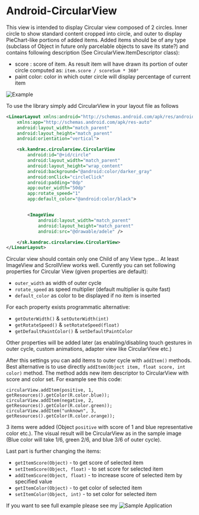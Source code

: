 Android-CircularView
====================

This view is intended to display Circular view composed of 2 circles. Inner circle to show standard content cropped into
circle, and outer to display PieChart-like portions of added items. Added items should be of any type (subclass of Object
in future only parcelable objects to save its state?) and contains following description (See CircularView.ItemDescriptor
class):
* score : score of item. As result item will have drawn its portion of outer circle computed as:
```item.score / scoreSum * 360°```
* paint color: color in which outer circle will display percentage of current item

![Example](image1.png)

To use the library simply add CircularView in your layout file as follows
```XML
<LinearLayout xmlns:android="http://schemas.android.com/apk/res/android"
    xmlns:app="http://schemas.android.com/apk/res-auto"
    android:layout_width="match_parent"
    android:layout_height="match_parent"
    android:orientation="vertical">

    <sk.kandrac.circularview.CircularView
        android:id="@+id/circle"
        android:layout_width="match_parent"
        android:layout_height="wrap_content"
        android:background="@android:color/darker_gray"
        android:onClick="circleClick"
        android:padding="0dp"
        app:outer_width="50dp"
        app:rotate_speed="1"
        app:default_color="@android:color/black">


        <ImageView
            android:layout_width="match_parent"
            android:layout_height="match_parent"
            android:src="@drawable/adele" />

    </sk.kandrac.circularview.CircularView>
</LinearLayout>
```
Circular view should contain only one Child of any View type... At least ImageView and ScrollView works well. Curently you can set following properties for Circular View (given properties are default):
* `outer_width` as width of outer cycle
* `rotate_speed` as speed multiplier (default multiplier is quite fast)
* `default_color` as color to be displayed if no item is inserted

For each property exists programmatic alternative:
* `getOuterWidth()` & `setOuterWidth(int)`
* `getRotateSpeed()` & `setRotateSpeed(float)`
* `getDefaultPaintColor()` & `setDefaultPaintColor`

Other properties will be added later (as enabling/disabling touch gestures in outer cycle, custom animations, adapter view like CircularView etc.)

After this settings you can add items to outer cycle with `addItem()` methods. Best alternative is to use directly `addItem(Object item, float score, int color)` method. The method adds new item descriptor to CircularView with score and color set. For example see this code:
```
circularView.addItem(positive, 1, getResources().getColor(R.color.blue));
circularView.addItem(negative, 2, getResources().getColor(R.color.green));
circularView.addItem("unknown", 3, getResources().getColor(R.color.orange));
```
3 items were added (Object `positive` with score of 1 and blue representative color etc.). The visual result will be CircularView as in the sample image (Blue color will take 1/6, green 2/6, and blue 3/6 of outer cycle).

Last part is further changing the items:
* `getItemScore(Object)` - to get score of selected item
* `setItemScore(Object, float)` - to set score for selected item
* `addItemScore(Object, float)` - to increase score of selected item by specified value
* `getItemColor(Object)` - to get color of selected item
* `setItemColor(Object, int)` - to set color for selected item

If you want to see full example please see my ![Sample Application](app/src/main/)
